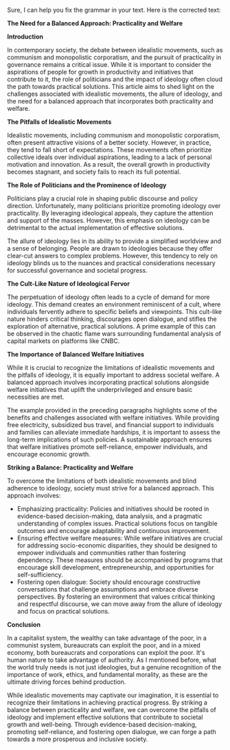 Sure, I can help you fix the grammar in your text. Here is the corrected text:

**The Need for a Balanced Approach: Practicality and Welfare**

**Introduction**

In contemporary society, the debate between idealistic movements, such as communism and monopolistic corporatism, and the pursuit of practicality in governance remains a critical issue. While it is important to consider the aspirations of people for growth in productivity and initiatives that contribute to it, the role of politicians and the impact of ideology often cloud the path towards practical solutions. This article aims to shed light on the challenges associated with idealistic movements, the allure of ideology, and the need for a balanced approach that incorporates both practicality and welfare.

**The Pitfalls of Idealistic Movements**

Idealistic movements, including communism and monopolistic corporatism, often present attractive visions of a better society. However, in practice, they tend to fall short of expectations. These movements often prioritize collective ideals over individual aspirations, leading to a lack of personal motivation and innovation. As a result, the overall growth in productivity becomes stagnant, and society fails to reach its full potential.

**The Role of Politicians and the Prominence of Ideology**

Politicians play a crucial role in shaping public discourse and policy direction. Unfortunately, many politicians prioritize promoting ideology over practicality. By leveraging ideological appeals, they capture the attention and support of the masses. However, this emphasis on ideology can be detrimental to the actual implementation of effective solutions.

The allure of ideology lies in its ability to provide a simplified worldview and a sense of belonging. People are drawn to ideologies because they offer clear-cut answers to complex problems. However, this tendency to rely on ideology blinds us to the nuances and practical considerations necessary for successful governance and societal progress.

**The Cult-Like Nature of Ideological Fervor**

The perpetuation of ideology often leads to a cycle of demand for more ideology. This demand creates an environment reminiscent of a cult, where individuals fervently adhere to specific beliefs and viewpoints. This cult-like nature hinders critical thinking, discourages open dialogue, and stifles the exploration of alternative, practical solutions. A prime example of this can be observed in the chaotic flame wars surrounding fundamental analysis of capital markets on platforms like CNBC.

**The Importance of Balanced Welfare Initiatives**

While it is crucial to recognize the limitations of idealistic movements and the pitfalls of ideology, it is equally important to address societal welfare. A balanced approach involves incorporating practical solutions alongside welfare initiatives that uplift the underprivileged and ensure basic necessities are met.

The example provided in the preceding paragraphs highlights some of the benefits and challenges associated with welfare initiatives. While providing free electricity, subsidized bus travel, and financial support to individuals and families can alleviate immediate hardships, it is important to assess the long-term implications of such policies. A sustainable approach ensures that welfare initiatives promote self-reliance, empower individuals, and encourage economic growth.

**Striking a Balance: Practicality and Welfare**

To overcome the limitations of both idealistic movements and blind adherence to ideology, society must strive for a balanced approach. This approach involves:

* Emphasizing practicality: Policies and initiatives should be rooted in evidence-based decision-making, data analysis, and a pragmatic understanding of complex issues. Practical solutions focus on tangible outcomes and encourage adaptability and continuous improvement.
* Ensuring effective welfare measures: While welfare initiatives are crucial for addressing socio-economic disparities, they should be designed to empower individuals and communities rather than fostering dependency. These measures should be accompanied by programs that encourage skill development, entrepreneurship, and opportunities for self-sufficiency.
* Fostering open dialogue: Society should encourage constructive conversations that challenge assumptions and embrace diverse perspectives. By fostering an environment that values critical thinking and respectful discourse, we can move away from the allure of ideology and focus on practical solutions.

**Conclusion**

In a capitalist system, the wealthy can take advantage of the poor, in a communist system, bureaucrats can exploit the poor, and in a mixed economy, both bureaucrats and corporations can exploit the poor. It's human nature to take advantage of authority. As I mentioned before, what the world truly needs is not just ideologies, but a genuine recognition of the importance of work, ethics, and fundamental morality, as these are the ultimate driving forces behind production.

While idealistic movements may captivate our imagination, it is essential to recognize their limitations in achieving practical progress. By striking a balance between practicality and welfare, we can overcome the pitfalls of ideology and implement effective solutions that contribute to societal growth and well-being. Through evidence-based decision-making, promoting self-reliance, and fostering open dialogue, we can forge a path towards a more prosperous and inclusive society.
